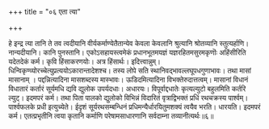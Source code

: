 +++
title = "०६ एता त्या"

+++

हे इन्द्र त्या तानि ते तव त्वदीयानि वीर्यकर्माण्येतैतान्येव केवला केवलानि श्रुत्यानि श्रोतव्यानि स्तुत्यर्हाणि। नान्यदीयानि। कानि पुनस्तानि। एकोऽसहायस्त्वमेकं प्रधानभूतमयज्ञं यज्ञरहितमसुरमकृणॊः अहिंसीरिति यदेतदेकं कर्म। कृवि हिंसाकरणयोः। अत्र हिंसार्थः। इदित्त्वान्नुम्। धिन्विकृण्व्योरच्चेत्युप्रत्ययोऽकारान्तादेशश्च। तस्य लोपे सति स्थानिवद्भावल्लघूपधगुणाभावः। तथा मासां मासानाम् । पद्दन्नित्यादिना मासशब्दस्य मास्भावः। ऊडिदमित्यादिना विभक्तेरुदात्तत्वम्। मासानां विधानं विधातारं कर्तारं सूर्यमधि द्यवि द्युलोक उपर्यदधाः। अधारयः। विपूर्वाद्दधातेः कृत्यल्युटो बहुलमिति कर्तरि ल्युट्। इदमपरं कर्म। तथा पिता पालको द्युलोको विभिन्नं विदारितं वृत्राद्विभक्तं प्रधिं रथचक्रस्य पार्श्वम्। पार्श्वफलके प्रधी इत्युच्येते। ईदृशं सूर्यरथसम्बन्धिनं प्रधिमन्यैर्धारयितुमशक्यं त्वयैव भरति। धारयति। इदमपरं कर्म। एतत्प्रभृतीनि त्वया कृतानि कर्माणि परेषामसाधारणानि सर्वदाम्ना तव्यानीत्यर्थः॥६॥